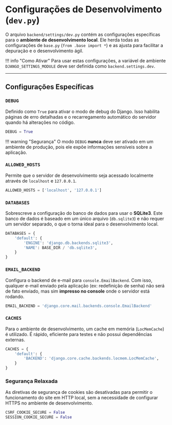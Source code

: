 # Configurações de Desenvolvimento (`dev.py`)

O arquivo `backend/settings/dev.py` contém as configurações específicas para o **ambiente de desenvolvimento local**. Ele herda todas as configurações de `base.py` (`from .base import *`) e as ajusta para facilitar a depuração e o desenvolvimento ágil.

!!! info "Como Ativar"
    Para usar estas configurações, a variável de ambiente `DJANGO_SETTINGS_MODULE` deve ser definida como `backend.settings.dev`.

---

## Configurações Específicas

### `DEBUG`

Definido como `True` para ativar o modo de debug do Django. Isso habilita páginas de erro detalhadas e o recarregamento automático do servidor quando há alterações no código.

```python
DEBUG = True
```

!!! warning "Segurança"
    O modo `DEBUG` **nunca** deve ser ativado em um ambiente de produção, pois ele expõe informações sensíveis sobre a aplicação.

### `ALLOWED_HOSTS`

Permite que o servidor de desenvolvimento seja acessado localmente através de `localhost` e `127.0.0.1`.

```python
ALLOWED_HOSTS = ['localhost', '127.0.0.1']
```

### `DATABASES`

Sobrescreve a configuração do banco de dados para usar o **SQLite3**. Este banco de dados é baseado em um único arquivo (`db.sqlite3`) e não requer um servidor separado, o que o torna ideal para o desenvolvimento local.

```python
DATABASES = {
    'default': {
        'ENGINE': 'django.db.backends.sqlite3',
        'NAME': BASE_DIR / 'db.sqlite3',
    }
}
```

### `EMAIL_BACKEND`

Configura o backend de e-mail para `console.EmailBackend`. Com isso, qualquer e-mail enviado pela aplicação (ex: redefinição de senha) não será de fato enviado, mas sim **impresso no console** onde o servidor está rodando.

```python
EMAIL_BACKEND = 'django.core.mail.backends.console.EmailBackend'
```

### `CACHES`

Para o ambiente de desenvolvimento, um cache em memória (`LocMemCache`) é utilizado. É rápido, eficiente para testes e não possui dependências externas.

```python
CACHES = {
    'default': {
        'BACKEND': 'django.core.cache.backends.locmem.LocMemCache',
    }
}
```

### Segurança Relaxada

As diretivas de segurança de cookies são desativadas para permitir o funcionamento do site em HTTP local, sem a necessidade de configurar HTTPS no ambiente de desenvolvimento.

```python
CSRF_COOKIE_SECURE = False
SESSION_COOKIE_SECURE = False
```
